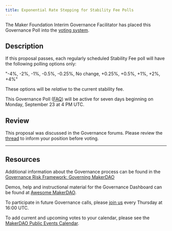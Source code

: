```yaml
---
title: Exponential Rate Stepping for Stability Fee Polls
---
```


The Maker Foundation Interim Governance Facilitator has placed this Governance Poll into the [voting system](https://vote.makerdao.com/polling).

## Description

If this proposal passes, each regularly scheduled Stability Fee poll will have the following polling options only:

"-4%, -2%, -1%, -0.5%, -0.25%, No change, +0.25%, +0.5%, +1%, +2%, +4%"

These options will be *relative* to the current stability fee.

This Governance Poll ([FAQ](https://community-development.makerdao.com/governance/governance#is-there-more-than-one-type-of-vote)) will be active for seven days beginning on Monday, September 23 at 4 PM UTC.

## Review

This proposal was discussed in the Governance forums. Please review the [thread](https://forum.makerdao.com/t/40) to inform your position before voting.

---

## Resources

Additional information about the Governance process can be found in the [Governance Risk Framework: Governing MakerDAO](https://community-development.makerdao.com/governance/governance-risk-framework)

Demos, help and instructional material for the Governance Dashboard can be found at [Awesome MakerDAO](https://awesome.makerdao.com/#voting).

To participate in future Governance calls, please [join us](https://community-development.makerdao.com/governance/governance-and-risk-meetings) every Thursday at 16:00 UTC.

To add current and upcoming votes to your calendar, please see the [MakerDAO Public Events Calendar](https://calendar.google.com/calendar/embed?src=makerdao.com_3efhm2ghipksegl009ktniomdk%40group.calendar.google.com&ctz=America%2FLos_Angeles).